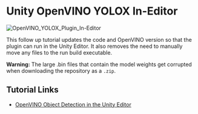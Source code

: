 # Unity OpenVINO YOLOX In-Editor
![OpenVINO_YOLOX_Plugin_In-Editor](https://github.com/cj-mills/Unity-OpenVINO-YOLOX-In-Editor/raw/main/images/yolox_in-editor.gif)

This follow up tutorial updates the code and OpenVINO version so that the plugin can run in the Unity Editor. It also removes the need to manually move any files to the run build executable.



**Warning:**
The large .bin files that contain the model weights get corrupted when downloading the repository as a `.zip`.




## Tutorial Links

* [OpenVINO Object Detection in the Unity Editor](https://christianjmills.com/OpenVINO-Object-Detection-for-Unity-Tutorial-In-Editor/)

